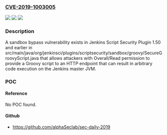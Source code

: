 ### [CVE-2019-1003005](https://cve.mitre.org/cgi-bin/cvename.cgi?name=CVE-2019-1003005)
![](https://img.shields.io/static/v1?label=Product&message=Jenkins%20Script%20Security%20Plugin&color=blue)
![](https://img.shields.io/static/v1?label=Version&message=n%2Fa&color=blue)
![](https://img.shields.io/static/v1?label=Vulnerability&message=CWE-693&color=brighgreen)

### Description

A sandbox bypass vulnerability exists in Jenkins Script Security Plugin 1.50 and earlier in src/main/java/org/jenkinsci/plugins/scriptsecurity/sandbox/groovy/SecureGroovyScript.java that allows attackers with Overall/Read permission to provide a Groovy script to an HTTP endpoint that can result in arbitrary code execution on the Jenkins master JVM.

### POC

#### Reference
No POC found.

#### Github
- https://github.com/alphaSeclab/sec-daily-2019

